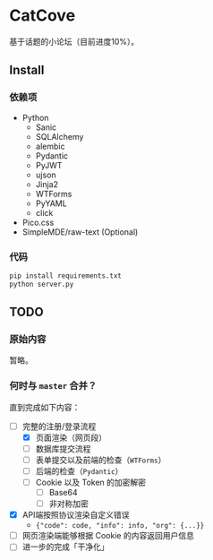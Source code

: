 # CatCove

基于话题的小论坛（目前进度10%）。

## Install

### 依赖项

- Python
  - Sanic
  - SQLAlchemy
  - alembic
  - Pydantic
  - PyJWT
  - ujson
  - Jinja2
  - WTForms
  - PyYAML
  - click
- Pico.css
- SimpleMDE/raw-text (Optional)

### 代码

```bash
pip install requirements.txt
python server.py
```

## TODO

### 原始内容

暂略。

### 何时与 `master` 合并？

直到完成如下内容：

- [ ] 完整的注册/登录流程
  - [x] 页面渲染（网页段）
  - [ ] 数据库提交流程
  - [ ] 表单提交以及前端的检查（`WTForms`）
  - [ ] 后端的检查（`Pydantic`）
  - [ ] Cookie 以及 Token 的加密解密
    - [ ] Base64
    - [ ] 非对称加密
- [x] API端按照协议渲染自定义错误
  - `{"code": code, "info": info, "org": {...}}`
- [ ] 网页渲染端能够根据 Cookie 的内容返回用户信息
- [ ] 进一步的完成「干净化」
